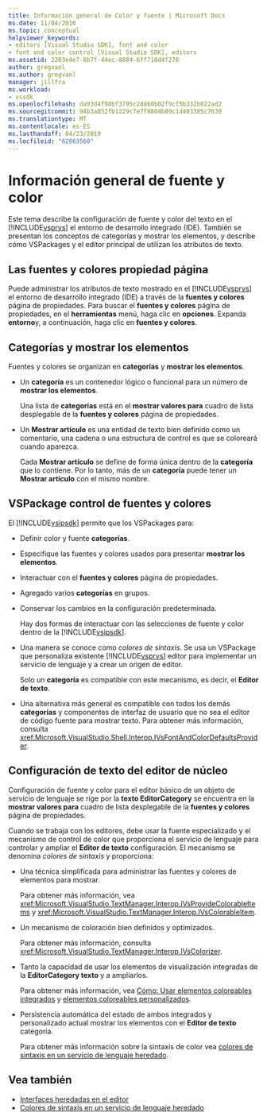 ```yaml
---
title: Información general de Color y fuente | Microsoft Docs
ms.date: 11/04/2016
ms.topic: conceptual
helpviewer_keywords:
- editors [Visual Studio SDK], font and color
- font and color control [Visual Studio SDK], editors
ms.assetid: 2203e4e7-8b7f-44ec-8884-6ff718d4f278
author: gregvanl
ms.author: gregvanl
manager: jillfra
ms.workload:
- vssdk
ms.openlocfilehash: da93d4f98bf3795c2dd60b02f9cf5b332b022ad2
ms.sourcegitcommit: 94b3a052fb1229c7e7f8804b09c1d403385c7630
ms.translationtype: MT
ms.contentlocale: es-ES
ms.lasthandoff: 04/23/2019
ms.locfileid: "62863560"
---
```

# <a name="font-and-color-overview"></a>Información general de fuente y color
Este tema describe la configuración de fuente y color del texto en el [!INCLUDE[vsprvs](../code-quality/includes/vsprvs_md.md)] el entorno de desarrollo integrado (IDE). También se presentan los conceptos de categorías y mostrar los elementos, y describe cómo VSPackages y el editor principal de utilizan los atributos de texto.

## <a name="the-fonts-and-colors-property-page"></a>Las fuentes y colores propiedad página
 Puede administrar los atributos de texto mostrado en el [!INCLUDE[vsprvs](../code-quality/includes/vsprvs_md.md)] el entorno de desarrollo integrado (IDE) a través de la **fuentes y colores** página de propiedades. Para buscar el **fuentes y colores** página de propiedades, en el **herramientas** menú, haga clic en **opciones**. Expanda **entorno**y, a continuación, haga clic en **fuentes y colores**.

## <a name="categories-and-display-items"></a>Categorías y mostrar los elementos
 Fuentes y colores se organizan en **categorías** y **mostrar los elementos**.

- Un **categoría** es un contenedor lógico o funcional para un número de **mostrar los elementos**.

   Una lista de **categorías** está en el **mostrar valores para** cuadro de lista desplegable de la **fuentes y colores** página de propiedades.

- Un **Mostrar artículo** es una entidad de texto bien definido como un comentario, una cadena o una estructura de control es que se coloreará cuando aparezca.

  Cada **Mostrar artículo** se define de forma única dentro de la **categoría** que lo contiene. Por lo tanto, más de un **categoría** puede tener un **Mostrar artículo** con el mismo nombre.

## <a name="vspackage-control-of-fonts-and-colors"></a>VSPackage control de fuentes y colores
 El [!INCLUDE[vsipsdk](../extensibility/includes/vsipsdk_md.md)] permite que los VSPackages para:

- Definir color y fuente **categorías**.

- Especifique las fuentes y colores usados para presentar **mostrar los elementos**.

- Interactuar con el **fuentes y colores** página de propiedades.

- Agregado varios **categorías** en grupos.

- Conservar los cambios en la configuración predeterminada.

  Hay dos formas de interactuar con las selecciones de fuente y color dentro de la [!INCLUDE[vsipsdk](../extensibility/includes/vsipsdk_md.md)].

- Una manera se conoce como *colores de sintaxis*. Se usa un VSPackage que personaliza existente [!INCLUDE[vsprvs](../code-quality/includes/vsprvs_md.md)] editor para implementar un servicio de lenguaje y a crear un origen de editor.

   Solo un **categoría** es compatible con este mecanismo, es decir, el **Editor de texto**.

- Una alternativa más general es compatible con todos los demás **categorías** y componentes de interfaz de usuario que no sea el editor de código fuente para mostrar texto. Para obtener más información, consulta <xref:Microsoft.VisualStudio.Shell.Interop.IVsFontAndColorDefaultsProvider>.

## <a name="core-editor-text-settings"></a>Configuración de texto del editor de núcleo
 Configuración de fuente y color para el editor básico de un objeto de servicio de lenguaje se rige por la **texto EditorCategory** se encuentra en la **mostrar valores para** cuadro de lista desplegable de la **fuentes y colores** página de propiedades.

 Cuando se trabaja con los editores, debe usar la fuente especializado y el mecanismo de control de color que proporciona el servicio de lenguaje para controlar y ampliar el **Editor de texto** configuración. El mecanismo se denomina *colores de sintaxis* y proporciona:

- Una técnica simplificada para administrar las fuentes y colores de elementos para mostrar.

   Para obtener más información, vea <xref:Microsoft.VisualStudio.TextManager.Interop.IVsProvideColorableItems> y <xref:Microsoft.VisualStudio.TextManager.Interop.IVsColorableItem>.

- Un mecanismo de coloración bien definidos y optimizados.

   Para obtener más información, consulta <xref:Microsoft.VisualStudio.TextManager.Interop.IVsColorizer>.

- Tanto la capacidad de usar los elementos de visualización integradas de la **EditorCategory texto** y a ampliarlos.

   Para obtener más información, vea [Cómo: Usar elementos coloreables integrados](../extensibility/internals/how-to-use-built-in-colorable-items.md) y [elementos coloreables personalizados](../extensibility/internals/custom-colorable-items.md).

- Persistencia automática del estado de ambos integrados y personalizado actual mostrar los elementos con el **Editor de texto** categoría.

  Para obtener más información sobre la sintaxis de color vea [colores de sintaxis en un servicio de lenguaje heredado](../extensibility/internals/syntax-coloring-in-a-legacy-language-service.md).

## <a name="see-also"></a>Vea también
- [Interfaces heredadas en el editor](../extensibility/legacy-interfaces-in-the-editor.md)
- [Colores de sintaxis en un servicio de lenguaje heredado](../extensibility/internals/syntax-coloring-in-a-legacy-language-service.md)